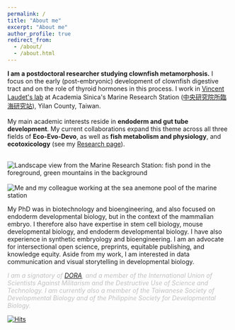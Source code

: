 ```yaml
---
permalink: /
title: "About me"
excerpt: "About me"
author_profile: true
redirect_from:
  - /about/
  - /about.html
---
```

<style>

.column2 {
  float: left;
  width: 33.33%;
  padding: 5px;
}

.column {
  float: left;
  width: 66.66%;
  padding: 5px;
}

.row::after {
  content: "";
  clear: both;
  display: table;
}
</style>



**I am a postdoctoral researcher studying clownfish metamorphosis.** I focus on the early (post-embryonic) development of clownfish digestive tract and on the role of thyroid hormones in this process.  I work in [Vincent Laudet's lab](https://groups.oist.jp/meedu) at Academia Sinica's Marine Research Station ([中央研究院所臨海研究站](https://mrs.icob.sinica.edu.tw/)), Yilan County, Taiwan.  <br/><br/> My main academic interests reside in **endoderm and gut tube development**. My current collaborations expand this theme across all three fields of **Eco-Evo-Devo**, as well as **fish metabolism and physiology**, and **ecotoxicology** (see my [Research page](https://stefanovianello.github.io/research_intro/)). 
<br/><br/>

![Landscape view from the Marine Research Station: fish pond in the foreground, green mountains in the background](https://StefanoVianello.github.io/images/landscape.png)
<br/><br/>
![Me and my colleague working at the sea anemone pool of the marine station](https://StefanoVianello.github.io/images/Anemone_pool.png)

<!--
<div class="row">
  <div class="column">
    <img src="https://StefanoVianello.github.io/images/landscape.png" alt="Snow" style="width:100%">
  </div>
  <div class="column2">
    <img src="https://StefanoVianello.github.io/images/slowdown.jpeg" alt="Forest" style="width:100%">
  </div>
</div>
/-->

My PhD was in biotechnology and bioengineering, and also focused on endoderm developmental biology, but in the context of the mammalian embryo. I therefore also have expertise in stem cell biology, mouse developmental biology, and endoderm developmental biology. I have also experience in synthetic embryology and bioengineering. I am an advocate for intersectional open science, preprints, equitable publishing, and knowledge equity. Aside from my work, I am interested in data communication and visual storytelling in developmental biology.

 <span style="color:Silver">*I am a signatory of [DORA](https://sfdora.org/read/),  and a member of the International Union of Scientists Against Militarism and the Destructive Use of Science and Technology. I am currently also a member of the Taiwanese Society of Developmental Biology and of the Philippine Society for Developmental Biology.* </span>

[![Hits](https://hits.seeyoufarm.com/api/count/incr/badge.svg?url=https%3A%2F%2Fstefanovianello.github.io&count_bg=%23B4B4B4&title_bg=%23555555&icon=glitch.svg&icon_color=%23E7E7E7&title=visits&edge_flat=false)](https://hits.seeyoufarm.com)
